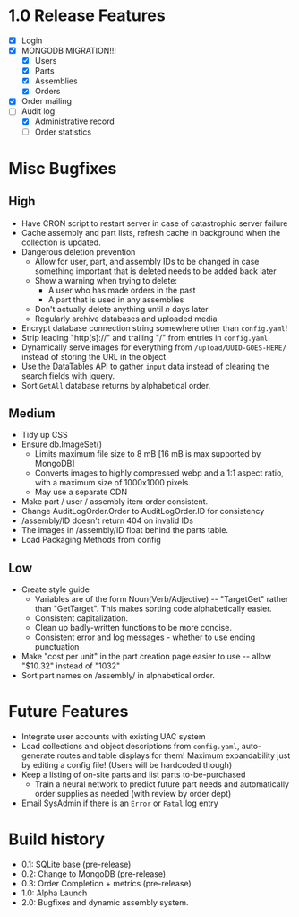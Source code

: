 # 1.0 Release Features

 - [x] Login
 - [x] MONGODB MIGRATION!!!
   - [x] Users
   - [x] Parts
   - [x] Assemblies
   - [x] Orders
 - [x] Order mailing
 - [ ] Audit log
   - [x] Administrative record
   - [ ] Order statistics

# Misc Bugfixes

## High

- Have CRON script to restart server in case of catastrophic server failure
- Cache assembly and part lists, refresh cache in background when the collection is updated.
- Dangerous deletion prevention
  - Allow for user, part, and assembly IDs to be changed in case something important that is deleted needs to be added back later
  - Show a warning when trying to delete:
    - A user who has made orders in the past
    - A part that is used in any assemblies
  - Don't actually delete anything until *n* days later
  - Regularly archive databases and uploaded media
- Encrypt database connection string somewhere other than `config.yaml`!
- Strip leading "http[s]://" and trailing "/" from entries in `config.yaml`.
- Dynamically serve images for everything from `/upload/UUID-GOES-HERE/` instead of storing the URL in the object
- Use the DataTables API to gather `input` data instead of clearing the search fields with jquery.
- Sort `GetAll` database returns by alphabetical order.

## Medium

 - Tidy up CSS
 - Ensure db.ImageSet()
   - Limits maximum file size to 8 mB [16 mB is max supported by MongoDB]
   - Converts images to highly compressed webp and a 1:1 aspect ratio, with a maximum size of 1000x1000 pixels.
   - May use a separate CDN
- Make part / user / assembly item order consistent.
- Change AuditLogOrder.Order to AuditLogOrder.ID for consistency
- /assembly/ID doesn't return 404 on invalid IDs
- The images in /assembly/ID float behind the parts table.
- Load Packaging Methods from config

## Low

 - Create style guide
   - Variables are of the form Noun(Verb/Adjective) -- "TargetGet" rather than "GetTarget". This makes sorting code alphabetically easier.
   - Consistent capitalization.
   - Clean up badly-written functions to be more concise.
   - Consistent error and log messages - whether to use ending punctuation
 - Make "cost per unit" in the part creation page easier to use -- allow "$10.32" instead of "1032"
 - Sort part names on /assembly/ in alphabetical order.

# Future Features

 - Integrate user accounts with existing UAC system
 - Load collections and object descriptions from `config.yaml`, auto-generate routes and table displays for them! Maximum expandability just by editing a config file! (Users will be hardcoded though)
 - Keep a listing of on-site parts and list parts to-be-purchased
   - Train a neural network to predict future part needs and automatically order supplies as needed (with review by order dept)
 - Email SysAdmin if there is an `Error` or `Fatal` log entry

# Build history

 - 0.1: SQLite base (pre-release)
 - 0.2: Change to MongoDB (pre-release)
 - 0.3: Order Completion + metrics (pre-release)
 - 1.0: Alpha Launch
 - 2.0: Bugfixes and dynamic assembly system.
